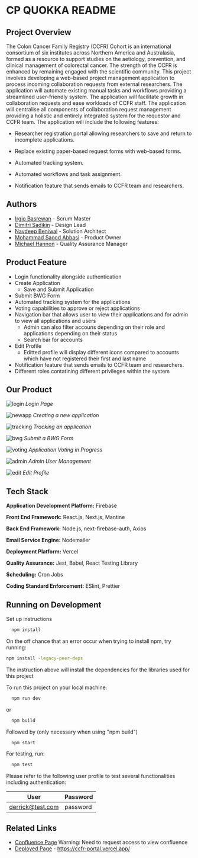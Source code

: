 # CP QUOKKA README

## Project Overview

The Colon Cancer Family Registry (CCFR) Cohort is an international consortium of six institutes across Northern America and Australasia, formed as a resource to support studies on the aetiology, prevention, and clinical management of colorectal cancer. The strength of the CCFR is enhanced by remaining engaged with the scientific community. This project involves developing a web-based project management application to process incoming collaboration requests from external researchers. The application will automate existing manual tasks and workflows providing a streamlined user-friendly system.
The application will facilitate growth in collaboration requests and ease workloads of CCFR staff. The application will centralise all components of collaboration request management providing a holistic and entirely integrated system for the requestor and CCFR team. The application will include the following features:

- Researcher registration portal allowing researchers to save and return to incomplete applications.

- Replace existing paper-based request forms with web-based forms.

- Automated tracking system.

- Automated workflows and task assignment.

- Notification feature that sends emails to CCFR team and researchers.

## Authors
- [Irgio Basrewan](https://github.com/irgiob) - Scrum Master
- [Dimitri Sadikin](https://github.com/dimitrisad) - Design Lead
- [Navdeep Beniwal](https://github.com/navdeepbeniwal16) - Solution Architect
- [Mohammad Saood Abbasi](https://github.com/MohammadSaoodAbbasi) - Product Owner
- [Michael Hannon](https://github.com/mhannon11) - Quality Assurance Manager

## Product Feature
- Login functionality alongside authentication
- Create Application 
  - Save and Submit Application
- Submit BWG Form
- Automated tracking system for the applications
- Voting capabilities to approve or reject applications
- Navigation bar that allows user to view their applications and for admin to view all applications and users
  - Admin can also filter accouns depending on their role and applications depending on their status
  - Search bar for accounts
- Edit Profile 
  - Editted profile will display different icons compared to accounts which have not registered their first and last name
- Notification feature that sends emails to CCFR team and researchers.
- Different roles contatining different privileges within the system

## Our Product
![login](screenshots/login.png)
*Login Page*

![newapp](screenshots/newapp.png)
*Creating a new application*

![tracking](screenshots/tracking.png)
*Tracking an application*

![bwg](screenshots/bwgform.png)
*Submit a BWG Form*

![voting](screenshots/voting.png)
*Application Voting in Progress*

![admin](screenshots/admin.png)
*Admin User Management*

![edit](screenshots/editprof.png)
*Edit Profile*

## Tech Stack

**Application Development Platform:** Firebase

**Front End Framework:** React.js, Next.js, Mantine

**Back End Framework:** Node.js, next-firebase-auth, Axios

**Email Service Engine:** Nodemailer

**Deployment Platform:** Vercel

**Quality Assurance:** Jest, Babel, React Testing Library

**Scheduling:** Cron Jobs

**Coding Standard Enforcement:** ESlint, Prettier


## Running on Development
Set up instructions
```bash
  npm install
```

On the off chance that an error occur when trying to install npm, try running:
```bash
npm install -legacy-peer-deps
```
The instruction above will install the dependencies for the libraries used for this project

To run this project on your local machine:

```bash
  npm run dev
```
or 

```bash
  npm build
```
Followed by (only necessary when using "npm build")
```bash
  npm start
```
For testing, run:

```bash
  npm test
```


Please refer to the following user profile to test several functionalities including authentication:


| User              | Password             |
| ----------------- | -------------------- |
| derrick@test.com | password              |

## Related Links
- [Confluence Page](https://confluence.cis.unimelb.edu.au:8443/pages/viewpage.action?pageId=108757954)
Warning: Need to request access to view confluence
- [Deployed Page](https://ccfr-portal.vercel.app/) - https://ccfr-portal.vercel.app/